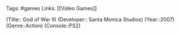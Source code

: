 Tags: #games
Links: [[Video Games]]

(Title:: God of War II)
(Developer:: Santa Monica Studios)
(Year::2007)
(Genre::Action)
(Console::PS2)








